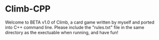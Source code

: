 # Climb-CPP
Welcome to BETA v1.0 of Climb, a card game written by myself and ported into C++ command line. Please include the "rules.txt" file in the same directory as the exectuable when running, and have fun!
